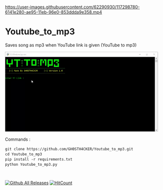 
https://user-images.githubusercontent.com/62290930/117298780-6141e280-ae95-11eb-96e0-853ddda9e358.mp4


# Youtube_to_mp3
Saves song as mp3 when YouTube link is given (YouTube to mp3)

<img src="https://github.com/GH0STH4CKER/Youtube_to_mp3/blob/main/2021-04-11-13-45-09.gif" width=800 >

Commands :
<br>

```git clone https://github.com/GH0STH4CKER/Youtube_to_mp3.git```<br>
```cd Youtube_to_mp3```<br>
```pip install -r requirements.txt```<br>
```python Youtube_to_mp3.py```<br>


<br>
  
[![Github All Releases](https://img.shields.io/github/downloads/GH0STH4CKER/Youtube_to_mp3/total.svg)]()
[![HitCount](http://hits.dwyl.com/GH0STH4CKER/Youtube_to_mp3.svg)](http://hits.dwyl.com/GH0STH4CKER/Youtube_to_mp3)
